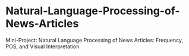 # Natural-Language-Processing-of-News-Articles
Mini-Project: Natural Language Processing of News Articles: Frequency, POS, and Visual Interpretation
